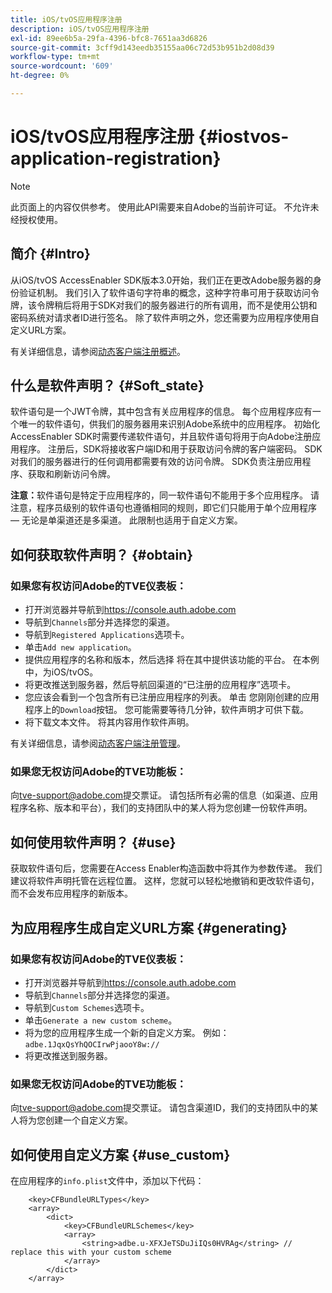 ```yaml
---
title: iOS/tvOS应用程序注册
description: iOS/tvOS应用程序注册
exl-id: 89ee6b5a-29fa-4396-bfc8-7651aa3d6826
source-git-commit: 3cff9d143eedb35155aa06c72d53b951b2d08d39
workflow-type: tm+mt
source-wordcount: '609'
ht-degree: 0%

---
```



# iOS/tvOS应用程序注册 {#iostvos-application-registration}

>[!NOTE]
>
>此页面上的内容仅供参考。 使用此API需要来自Adobe的当前许可证。 不允许未经授权使用。

## 简介 {#Intro}

从iOS/tvOS AccessEnabler SDK版本3.0开始，我们正在更改Adobe服务器的身份验证机制。 我们引入了软件语句字符串的概念，这种字符串可用于获取访问令牌，该令牌稍后将用于SDK对我们的服务器进行的所有调用，而不是使用公钥和密码系统对请求者ID进行签名。 除了软件声明之外，您还需要为应用程序使用自定义URL方案。

有关详细信息，请参阅[动态客户端注册概述](./dcr-api/dynamic-client-registration-overview.md)。

## 什么是软件声明？ {#Soft_state}

软件语句是一个JWT令牌，其中包含有关应用程序的信息。 每个应用程序应有一个唯一的软件语句，供我们的服务器用来识别Adobe系统中的应用程序。 初始化AccessEnabler SDK时需要传递软件语句，并且软件语句将用于向Adobe注册应用程序。 注册后，SDK将接收客户端ID和用于获取访问令牌的客户端密码。 SDK对我们的服务器进行的任何调用都需要有效的访问令牌。 SDK负责注册应用程序、获取和刷新访问令牌。

**注意：**&#x200B;软件语句是特定于应用程序的，同一软件语句不能用于多个应用程序。 请注意，程序员级别的软件语句也遵循相同的规则，即它们只能用于单个应用程序 — 无论是单渠道还是多渠道。 此限制也适用于自定义方案。

## 如何获取软件声明？ {#obtain}

### 如果您有权访问Adobe的TVE仪表板：

- 打开浏览器并导航到<https://console.auth.adobe.com>
- 导航到`Channels`部分并选择您的渠道。
- 导航到`Registered Applications`选项卡。
- 单击`Add new application`。
- 提供应用程序的名称和版本，然后选择   将在其中提供该功能的平台。 在本例中，为iOS/tvOS。
- 将更改推送到服务器，然后导航回渠道的“已注册的应用程序”选项卡。
- 您应该会看到一个包含所有已注册应用程序的列表。 单击   您刚刚创建的应用程序上的`Download`按钮。 您可能需要等待几分钟，软件声明才可供下载。
- 将下载文本文件。 将其内容用作软件声明。

有关详细信息，请参阅[动态客户端注册管理](./dcr-api/dynamic-client-registration-overview.md#dynamic-client-registration-management)。

### 如果您无权访问Adobe的TVE功能板：

向<tve-support@adobe.com>提交票证。 请包括所有必需的信息（如渠道、应用程序名称、版本和平台），我们的支持团队中的某人将为您创建一份软件声明。

## 如何使用软件声明？ {#use}

获取软件语句后，您需要在Access Enabler构造函数中将其作为参数传递。 我们建议将软件声明托管在远程位置。 这样，您就可以轻松地撤销和更改软件语句，而不会发布应用程序的新版本。

## 为应用程序生成自定义URL方案 {#generating}

### 如果您有权访问Adobe的TVE仪表板：

- 打开浏览器并导航到<https://console.auth.adobe.com>
- 导航到`Channels`部分并选择您的渠道。
- 导航到`Custom Schemes`选项卡。
- 单击`Generate a new custom scheme`。
- 将为您的应用程序生成一个新的自定义方案。 例如： `adbe.1JqxQsYhQOCIrwPjaooY8w://`
- 将更改推送到服务器。

### 如果您无权访问Adobe的TVE功能板：

向<tve-support@adobe.com>提交票证。 请包含渠道ID，我们的支持团队中的某人将为您创建一个自定义方案。

## 如何使用自定义方案 {#use_custom}

在应用程序的`info.plist`文件中，添加以下代码：

```plist
    <key>CFBundleURLTypes</key>
    <array>
        <dict>
            <key>CFBundleURLSchemes</key>
            <array>
                <string>adbe.u-XFXJeTSDuJiIQs0HVRAg</string> // replace this with your custom scheme
            </array>
        </dict>
    </array>
```
